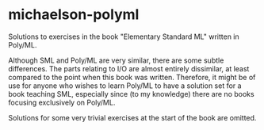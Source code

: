 # michaelson-polyml
Solutions to exercises in the book "Elementary Standard ML" written in Poly/ML.

Although SML and Poly/ML are very similar, there are some subtle differences. The parts relating to I/O are almost entirely dissimilar, at least compared to the point when this book was written. Therefore, it might be of use for anyone who wishes to learn Poly/ML to have a solution set for a book teaching SML, especially since (to my knowledge) there are no books focusing exclusively on Poly/ML.

Solutions for some very trivial exercises at the start of the book are omitted.
